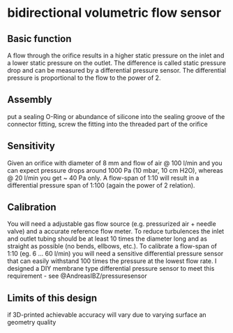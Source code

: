 # bidirectional volumetric flow sensor

## Basic function
A flow through the orifice results in a higher static pressure on the inlet and a lower static pressure on the outlet. The difference is called static pressure drop and can be measured by a differential pressure sensor. The differential pressure is proportional to the flow to the power of 2.  

## Assembly
put a sealing O-Ring or abundance of silicone into the sealing groove of the connector fitting, screw the fitting into the threaded part of the orifice

## Sensitivity
Given an orifice with diameter of 8 mm and flow of air @ 100 l/min and you can expect pressure drops around 1000 Pa (10 mbar, 10 cm H2O), whereas @ 20 l/min you get ~ 40 Pa only. A flow-span of 1:10 will result in a differential pressure span of 1:100 (again the power of 2 relation). 

## Calibration
You will need a adjustable gas flow source (e.g. pressurized air + needle valve) and a accurate reference flow meter. To reduce turbulences the inlet and outlet tubing should be at least 10 times the diameter long and as straight as possible (no bends, ellbows, etc.). To calibrate a flow-span of 1:10 (eg. 6 ... 60 l/min) you will need a sensitive differential pressure sensor that can easily withstand 100 times the pressure at the lowest flow rate. I designed a DIY membrane type differential pressure sensor to meet this requirement - see @AndreasIBZ/pressuresensor

## Limits of this design
if 3D-printed achievable accuracy will vary due to varying surface an geometry quality
